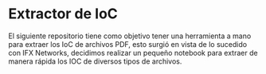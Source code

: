 # Extractor de IoC 

El siguiente repositorio tiene como objetivo tener una herramienta a mano para extraer los IoC de archivos PDF, esto surgió en vista de lo sucedido con IFX Networks, decidimos realizar un pequeño notebook para extraer de manera rápida los IOC de diversos tipos de archivos.

